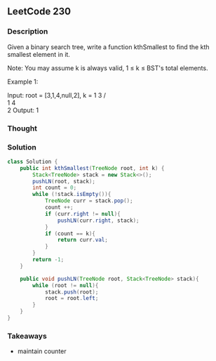 ## LeetCode 230

### Description
Given a binary search tree, write a function kthSmallest to find the kth smallest element in it.

Note:
You may assume k is always valid, 1 ≤ k ≤ BST's total elements.

Example 1:

Input: root = [3,1,4,null,2], k = 1
   3
  / \
 1   4
  \
   2
Output: 1

### Thought


### Solution
```java
class Solution {
    public int kthSmallest(TreeNode root, int k) {
        Stack<TreeNode> stack = new Stack<>();
        pushLN(root, stack);
        int count = 0;
        while (!stack.isEmpty()){
            TreeNode curr = stack.pop();
            count ++;
            if (curr.right != null){
                pushLN(curr.right, stack);
            }
            if (count == k){
                return curr.val;
            }
        }
        return -1;
    }

    public void pushLN(TreeNode root, Stack<TreeNode> stack){
        while (root != null){
            stack.push(root);
            root = root.left;
        }
    }
}
```

### Takeaways
* maintain counter
